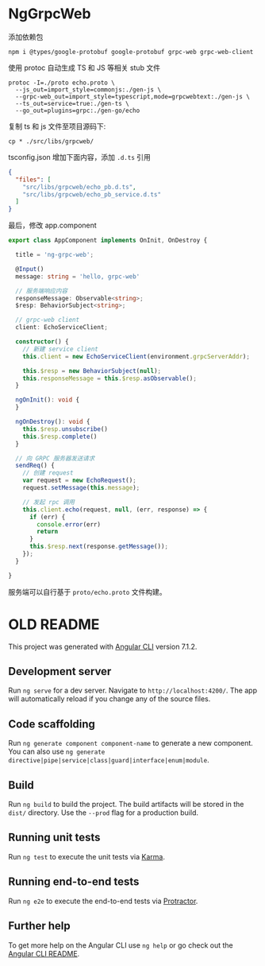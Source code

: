 # NgGrpcWeb

添加依赖包

```
npm i @types/google-protobuf google-protobuf grpc-web grpc-web-client
```

使用 protoc 自动生成 TS 和 JS 等相关 stub 文件

```
protoc -I=./proto echo.proto \
  --js_out=import_style=commonjs:./gen-js \
  --grpc-web_out=import_style=typescript,mode=grpcwebtext:./gen-js \
  --ts_out=service=true:./gen-ts \
  --go_out=plugins=grpc:./gen-go/echo
```

复制 ts 和 js 文件至项目源码下:

```
cp * ./src/libs/grpcweb/
```

tsconfig.json 增加下面内容，添加 `.d.ts` 引用

```json
{
  "files": [
    "src/libs/grpcweb/echo_pb.d.ts",
    "src/libs/grpcweb/echo_pb_service.d.ts"
  ]
}
```

最后，修改 app.component

```ts
export class AppComponent implements OnInit, OnDestroy {

  title = 'ng-grpc-web';

  @Input()
  message: string = 'hello, grpc-web'

  // 服务端响应内容
  responseMessage: Observable<string>;
  $resp: BehaviorSubject<string>;

  // grpc-web client
  client: EchoServiceClient;

  constructor() {
    // 新建 service client
    this.client = new EchoServiceClient(environment.grpcServerAddr);

    this.$resp = new BehaviorSubject(null);
    this.responseMessage = this.$resp.asObservable();
  }

  ngOnInit(): void {
  }

  ngOnDestroy(): void {
    this.$resp.unsubscribe()
    this.$resp.complete()
  }

  // 向 GRPC 服务器发送请求
  sendReq() {
    // 创建 request
    var request = new EchoRequest();
    request.setMessage(this.message);

    // 发起 rpc 调用
    this.client.echo(request, null, (err, response) => {
      if (err) {
        console.error(err)
        return
      }
      this.$resp.next(response.getMessage());
    });
  }

}
```

服务端可以自行基于 `proto/echo.proto` 文件构建。

# OLD README


This project was generated with [Angular CLI](https://github.com/angular/angular-cli) version 7.1.2.

## Development server

Run `ng serve` for a dev server. Navigate to `http://localhost:4200/`. The app will automatically reload if you change any of the source files.

## Code scaffolding

Run `ng generate component component-name` to generate a new component. You can also use `ng generate directive|pipe|service|class|guard|interface|enum|module`.

## Build

Run `ng build` to build the project. The build artifacts will be stored in the `dist/` directory. Use the `--prod` flag for a production build.

## Running unit tests

Run `ng test` to execute the unit tests via [Karma](https://karma-runner.github.io).

## Running end-to-end tests

Run `ng e2e` to execute the end-to-end tests via [Protractor](http://www.protractortest.org/).

## Further help

To get more help on the Angular CLI use `ng help` or go check out the [Angular CLI README](https://github.com/angular/angular-cli/blob/master/README.md).
